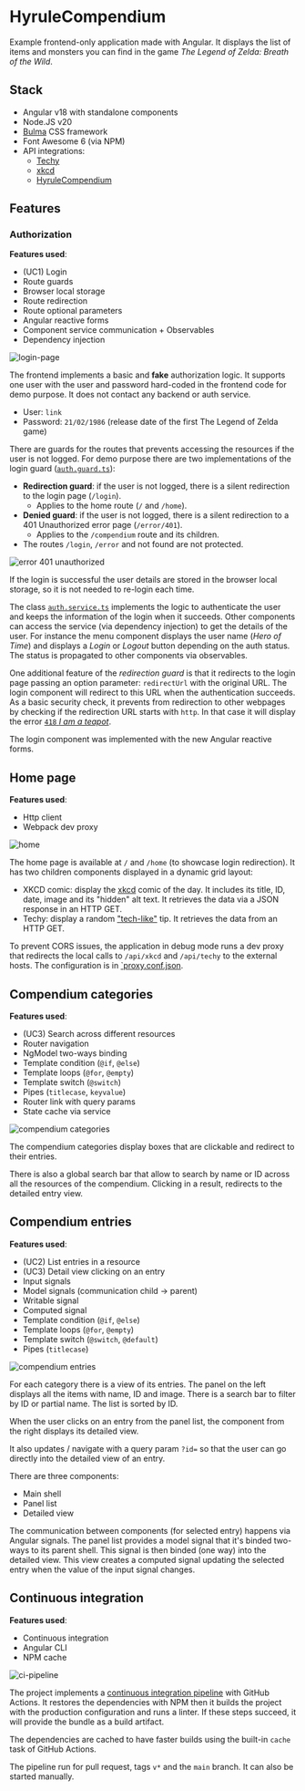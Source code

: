 # HyruleCompendium

Example frontend-only application made with Angular. It displays the list of
items and monsters you can find in the game _The Legend of Zelda: Breath of the
Wild_.

## Stack

- Angular v18 with standalone components
- Node.JS v20
- [Bulma](https://bulma.io/) CSS framework
- Font Awesome 6 (via NPM)
- API integrations:
  - [Techy](https://techy-api.vercel.app/)
  - [xkcd](https://xkcd.com/json.html)
  - [HyruleCompendium](https://gadhagod.github.io/Hyrule-Compendium-API)

## Features

### Authorization

**Features used**:

- (UC1) Login
- Route guards
- Browser local storage
- Route redirection
- Route optional parameters
- Angular reactive forms
- Component service communication + Observables
- Dependency injection

![login-page](./screenshots/login.png)

The frontend implements a basic and **fake** authorization logic. It supports
one user with the user and password hard-coded in the frontend code for demo
purpose. It does not contact any backend or auth service.

- User: `link`
- Password: `21/02/1986` (release date of the first The Legend of Zelda game)

There are guards for the routes that prevents accessing the resources if the
user is not logged. For demo purpose there are two implementations of the login
guard ([`auth.guard.ts`](./src/app/auth/auth.guard.ts)):

- **Redirection guard**: if the user is not logged, there is a silent
  redirection to the login page (`/login`).
  - Applies to the home route (`/` and `/home`).
- **Denied guard**: if the user is not logged, there is a silent redirection to
  a 401 Unauthorized error page (`/error/401`).
  - Applies to the `/compendium` route and its children.
- The routes `/login`, `/error` and not found are not protected.

![error 401 unauthorized](./screenshots/unathorized-compendium-redirect.png)

If the login is successful the user details are stored in the browser local
storage, so it is not needed to re-login each time.

The class [`auth.service.ts`](./src/app/auth/auth.service.ts) implements the
logic to authenticate the user and keeps the information of the login when it
succeeds. Other components can access the service (via dependency injection) to
get the details of the user. For instance the menu component displays the user
name (_Hero of Time_) and displays a _Login_ or _Logout_ button depending on the
auth status. The status is propagated to other components via observables.

One additional feature of the _redirection guard_ is that it redirects to the
login page passing an option parameter: `redirectUrl` with the original URL. The
login component will redirect to this URL when the authentication succeeds. As a
basic security check, it prevents from redirection to other webpages by checking
if the redirection URL starts with `http`. In that case it will display the
error [`418` _I am a teapot_](https://http.cat/418).

The login component was implemented with the new Angular reactive forms.

## Home page

**Features used**:

- Http client
- Webpack dev proxy

![home](./screenshots/home-after-login.png)

The home page is available at `/` and `/home` (to showcase login redirection).
It has two children components displayed in a dynamic grid layout:

- XKCD comic: display the [xkcd](https://xkcd.com/) comic of the day. It
  includes its title, ID, date, image and its "hidden" alt text. It retrieves
  the data via a JSON response in an HTTP GET.
- Techy: display a random ["tech-like"](https://techy-api.vercel.app/) tip. It
  retrieves the data from an HTTP GET.

To prevent CORS issues, the application in debug mode runs a dev proxy that
redirects the local calls to `/api/xkcd` and `/api/techy` to the external hosts.
The configuration is in [`proxy.conf.json](./src/proxy.conf.json).

## Compendium categories

**Features used**:

- (UC3) Search across different resources
- Router navigation
- NgModel two-ways binding
- Template condition (`@if`, `@else`)
- Template loops (`@for`, `@empty`)
- Template switch (`@switch`)
- Pipes (`titlecase`, `keyvalue`)
- Router link with query params
- State cache via service

![compendium categories](./screenshots/compendium-general-with-search.png)

The compendium categories display boxes that are clickable and redirect to their
entries.

There is also a global search bar that allow to search by name or ID across all
the resources of the compendium. Clicking in a result, redirects to the detailed
entry view.

## Compendium entries

**Features used**:

- (UC2) List entries in a resource
- (UC3) Detail view clicking on an entry
- Input signals
- Model signals (communication child -> parent)
- Writable signal
- Computed signal
- Template condition (`@if`, `@else`)
- Template loops (`@for`, `@empty`)
- Template switch (`@switch`, `@default`)
- Pipes (`titlecase`)

![compendium entries](./screenshots/compendium-creatures-with-details.png)

For each category there is a view of its entries. The panel on the left displays
all the items with name, ID and image. There is a search bar to filter by ID or
partial name. The list is sorted by ID.

When the user clicks on an entry from the panel list, the component from the
right displays its detailed view.

It also updates / navigate with a query param `?id=` so that the user can go
directly into the detailed view of an entry.

There are three components:

- Main shell
- Panel list
- Detailed view

The communication between components (for selected entry) happens via Angular
signals. The panel list provides a model signal that it's binded two-ways to its
parent shell. This signal is then binded (one way) into the detailed view. This
view creates a computed signal updating the selected entry when the value of the
input signal changes.

## Continuous integration

**Features used**:

- Continuous integration
- Angular CLI
- NPM cache

![ci-pipeline](./screenshots/ci-pipeline.png)

The project implements a
[continuous integration pipeline](../.github/workflows/hyrule-build.yml) with
GitHub Actions. It restores the dependencies with NPM then it builds the project
with the production configuration and runs a linter. If these steps succeed, it
will provide the bundle as a build artifact.

The dependencies are cached to have faster builds using the built-in `cache`
task of GitHub Actions.

The pipeline run for pull request, tags `v*` and the `main` branch. It can also
be started manually.

